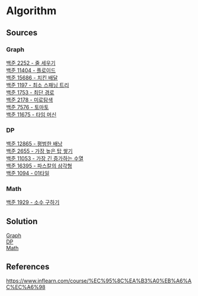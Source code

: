 # Algorithm

## Sources

### Graph
[백준 2252 - 줄 세우기](/Graph/backjoon_2252.cpp) \
[백준 11404 - 플로이드](/Graph/backjoon_11404.cpp) \
[백준 15686 - 치킨 배달](/Graph/backjoon_15686.cpp) \
[백준 1197 - 최소 스패닝 트리](/Graph/backjoon_1197.cpp) \
[백준 1753 - 최단 경로](/Graph/backjoon_1753.cpp) \
[백준 2178 - 미로탐색](/BFS/backjoon_2178.cpp) \
[백준 7576 - 토마토](/BFS/backjoon_7576.cpp) \
[백준 11675 - 타임 머신](/Graph/backjoon_11657.cpp)

### DP
[백준 12865 - 평범한 배낭 ](/DP/backjoon_2655.cpp) \
[백준 2655 - 가장 높은 탑 쌓기 ](/DP/backjoon_2655.cpp) \
[백준 11053 - 가장 긴 증가하는 수열](/DP/backjoon_11053.cpp) \
[백준 16395 - 파스칼의 삼각형](/DP/backjoon_16395.cpp) \
[백준 1094 - 01타일](/DP/backjoon_1904.cpp)

### Math

[백준 1929 - 소수 구하기](/Math/backjoon_1929.cpp)

## Solution
[Graph](/Solution/Graph.pdf) \
[DP](/Solution/DP.pdf) \
[Math](/Solution/Math.pdf)


## References
https://www.inflearn.com/course/%EC%95%8C%EA%B3%A0%EB%A6%AC%EC%A6%98
